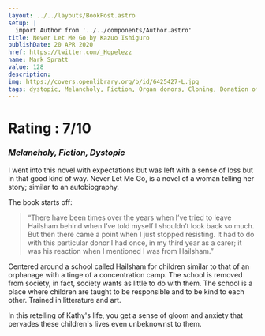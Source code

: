 ```yaml
---
layout: ../../layouts/BookPost.astro
setup: |
  import Author from '../../components/Author.astro'
title: Never Let Me Go by Kazuo Ishiguro
publishDate: 20 APR 2020
href: https://twitter.com/_Hopelezz
name: Mark Spratt
value: 128
description: 
img: https://covers.openlibrary.org/b/id/6425427-L.jpg
tags: dystopic, Melancholy, Fiction, Organ donors, Cloning, Donation of organs, tissues, Women, Literature, New York Times bestseller, Human cloning, Science fiction, psychological, science fiction, general, England, School, children, Reminiscing, Friendship, English literature
---
```


# Rating : 7/10
### _Melancholy, Fiction, Dystopic_

I went into this novel with expectations but was left with a sense of loss but in that good kind of way.
Never Let Me Go, is a novel of a woman telling her story; similar to an autobiography.

The book starts off:

>“There have been times over the years when I’ve tried to leave Hailsham behind when I’ve told myself I shouldn’t look back so much. But then there came a point when I just stopped resisting. It had to do with this particular donor I had once, in my third year as a carer; it was his reaction when I mentioned I was from Hailsham.”

Centered around a school called Hailsham for children similar to that of an orphanage with a tinge of a concentration camp. The school is removed from society, in fact, society wants as little to do with them. The school is a place where children are taught to be responsible and to be kind to each other. Trained in litterature and art.

In this retelling of Kathy's life, you get a sense of gloom and anxiety that pervades these children's lives even unbeknownst to them.